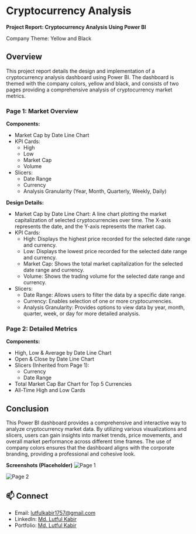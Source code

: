 # Cryptocurrency Analysis

**Project Report: Cryptocurrency Analysis Using Power BI**

Company Theme: Yellow and Black

## Overview

This project report details the design and implementation of a cryptocurrency analysis dashboard using Power BI. The dashboard is themed with the company colors, yellow and black, and consists of two pages providing a comprehensive analysis of cryptocurrency market metrics.

### Page 1: Market Overview

**Components:**

- Market Cap by Date Line Chart
- KPI Cards:
    - High
    - Low
    - Market Cap
    - Volume
- Slicers:
    - Date Range
    - Currency
    - Analysis Granularity (Year, Month, Quarterly, Weekly, Daily)

**Design Details:**

- Market Cap by Date Line Chart: A line chart plotting the market capitalization of selected cryptocurrencies over time. The X-axis represents the date, and the Y-axis represents the market cap.
- KPI Cards:
    - High: Displays the highest price recorded for the selected date range and currency.
    - Low: Displays the lowest price recorded for the selected date range and currency.
    - Market Cap: Shows the total market capitalization for the selected date range and currency.
    - Volume: Shows the trading volume for the selected date range and currency.
- Slicers:
    - Date Range: Allows users to filter the data by a specific date range.
    - Currency: Enables selection of one or more cryptocurrencies.
    - Analysis Granularity: Provides options to view data by year, month, quarter, week, or day for more detailed analysis.

### Page 2: Detailed Metrics

**Components:**

- High, Low & Average by Date Line Chart
- Open & Close by Date Line Chart
- Slicers (Inherited from Page 1):
    - Currency
    - Date Range
- Total Market Cap Bar Chart for Top 5 Currencies
- All-Time High and Low Cards

<!-- 
**Design Details:**

- High, Low & Average by Date Line Chart: A line chart displaying the high, low, and average prices of selected cryptocurrencies over time. The X-axis represents the date, and the Y-axis represents the price values.
- Open & Close by Date Line Chart: A line chart showing the opening and closing prices of selected cryptocurrencies over time. The X-axis represents the date, and the Y-axis represents the price values.
- Total Market Cap Bar Chart for Top 5 Currencies: A bar chart illustrating the market capitalization of the top 5 cryptocurrencies. The X-axis represents the cryptocurrencies, and the Y-axis represents the market cap.
- All-Time High and Low Cards:
    - All-Time High: Displays the highest price ever recorded for the selected cryptocurrency.
    - All-Time Low: Displays the lowest price ever recorded for the selected cryptocurrency.

## Implementation Steps

1. Data Import:
     - Import the cryptocurrency data into Power BI from a reliable source (e.g., CSV files, database, or API).
2. Data Preparation:
     - Clean and transform the data to ensure it is in the correct format for analysis.
     - Create necessary calculated columns and measures, such as high, low, average, market cap, and volume.
3. Design the Dashboard:
     - Set the theme colors (yellow and black) to align with the company’s branding.
     - Create the visualizations as described for Page 1 and Page 2.
4. Add Interactivity:
     - Configure slicers to filter data by date range, currency, and analysis granularity.
     - Ensure slicers on Page 1 are synchronized with Page 2 to provide a consistent user experience.
5. Testing:
     - Test the dashboard for functionality and accuracy of the data displayed.
     - Validate that slicers are working correctly and filtering the data as expected.
6. Deployment:
     - Publish the Power BI report to the Power BI service.
     - Share the report with stakeholders and embed it in relevant platforms if needed.
-->
## Conclusion

This Power BI dashboard provides a comprehensive and interactive way to analyze cryptocurrency market data. By utilizing various visualizations and slicers, users can gain insights into market trends, price movements, and overall market performance across different time frames. The use of company colors ensures that the dashboard aligns with the corporate branding, providing a professional and cohesive look.

**Screenshots (Placeholder)**
![Page 1](https://github.com/lut-ful/Cryptocurrency-Analysis-Dashboard/assets/108027559/9a9c6c5d-f502-47c7-972e-9d963b6abc17)

![Page 2](https://github.com/lut-ful/Cryptocurrency-Analysis-Dashboard/assets/108027559/298c150a-2f01-4791-bbbf-e52904587a1a)

## 📫 Connect

- Email: lutfulkabir1757@gmail.com
- LinkedIn: [Md. Lutful Kabir](https://www.linkedin.com/in/mdlutfulkabir/)
- Portfolio: [Md. Lutful Kabir](https://www.datascienceportfol.io/mdlutfulkabir)

